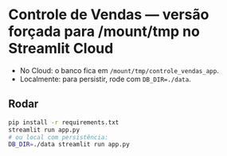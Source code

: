 # Controle de Vendas — versão forçada para /mount/tmp no Streamlit Cloud
- No Cloud: o banco fica em `/mount/tmp/controle_vendas_app`.
- Localmente: para persistir, rode com `DB_DIR=./data`.

## Rodar
```bash
pip install -r requirements.txt
streamlit run app.py
# ou local com persistência:
DB_DIR=./data streamlit run app.py
```
